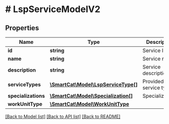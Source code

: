 # # LspServiceModelV2

## Properties

Name | Type | Description | Notes
------------ | ------------- | ------------- | -------------
**id** | **string** | Service ID | [optional]
**name** | **string** | Service name | [optional]
**description** | **string** | Service description | [optional]
**serviceTypes** | [**\SmartCat\Model\LspServiceType[]**](LspServiceType.md) | Provided service types | [optional]
**specializations** | [**\SmartCat\Model\Specialization[]**](Specialization.md) | Specializations | [optional]
**workUnitType** | [**\SmartCat\Model\WorkUnitType**](WorkUnitType.md) |  | [optional]

[[Back to Model list]](../../README.md#models) [[Back to API list]](../../README.md#endpoints) [[Back to README]](../../README.md)
